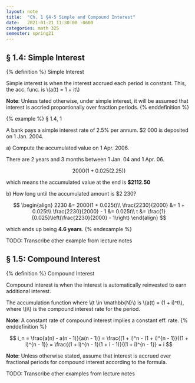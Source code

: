 ```yaml
---
layout: note
title:  "Ch. 1 §4-5 Simple and Compound Interest"
date:   2021-01-21 11:30:00 -0600
categories: math 325
semester: spring21
---
```


## § 1.4: Simple Interest

{% definition %}
Simple Interest

Simple interest is when the interest accrued each period is constant. This, the acc. func. is \\(a(t) = 1 + it\\)

**Note**: Unless tated otherwise, under simple interest, it will be assumed that interest is accried proportionally over fraction periods.
{% enddefinition %}

{% example %}
§ 1.4, 1

A bank pays a simple interest rate of 2.5% per annum. $2 000 is deposited on 1 Jan. 2004.

a) Compute the accumulated value on 1 Apr. 2006.

There are 2 years and 3 months between 1 Jan. 04 and 1 Apr. 06.

$$
2000(1 + 0.025(2.25))
$$

which means the accumulated value at the end is **$2112.50**

b) How long until the accumulated amount is $2 230?

$$
\begin{align}
2230 &= 2000(1 + 0.025t)\\
\frac{2230}{2000} &= 1 + 0.025t\\
\frac{2230}{2000} - 1 &= 0.025t\\
t &= \frac{1}{0.025}\left(\frac{2230}{2000} - 1\right)
\end{align}
$$

which ends up being **4.6 years**.
{% endexample %}

TODO: Transcribe other example from lecture notes

## § 1.5: Compound Interest
{% definition %}
Compound Interest

Compound interest is when the interest is automatically reinvested to earn additional interest.

The accumulation function where \\(t \in \mathbb{N}\\) is \\(a(t) = (1 + i)^t\\), where \\(i\\) is the compound interest rate for the period.

**Note**: A constant rate of compound interest implies a constant eff. rate.
{% enddefinition %}

$$
i_n = \frac{a(n) - a(n - 1)}{a(n - 1)} = \frac{(1 + i)^n - (1 + i)^{n - 1}}{(1 + i)^{n - 1}} = \frac{(1 + i)^{n - 1}(1 + i - 1)}{(1 + i)^{n - 1}} = i
$$

**Note**: Unless otherwise stated, assume that interest is accrued over fractional periods for compound interest according to the formula.

TODO: Transcribe other examples from lecture notes
